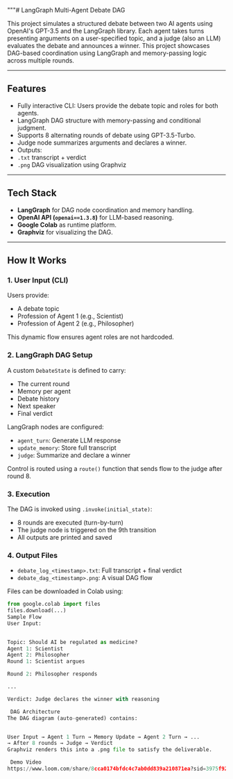 """#  LangGraph Multi-Agent Debate DAG

This project simulates a structured debate between two AI agents using OpenAI's GPT-3.5 and the LangGraph library. Each agent takes turns presenting arguments on a user-specified topic, and a judge (also an LLM) evaluates the debate and announces a winner. This project showcases DAG-based coordination using LangGraph and memory-passing logic across multiple rounds.

---

##  Features

-  Fully interactive CLI: Users provide the debate topic and roles for both agents.
-  LangGraph DAG structure with memory-passing and conditional judgment.
-  Supports 8 alternating rounds of debate using GPT-3.5-Turbo.
-  Judge node summarizes arguments and declares a winner.
-  Outputs:
  - `.txt` transcript + verdict
  - `.png` DAG visualization using Graphviz

---

##  Tech Stack

- **LangGraph** for DAG node coordination and memory handling.
- **OpenAI API (`openai==1.3.8`)** for LLM-based reasoning.
- **Google Colab** as runtime platform.
- **Graphviz** for visualizing the DAG.

---

##  How It Works

### 1. User Input (CLI)
Users provide:
- A debate topic
- Profession of Agent 1 (e.g., Scientist)
- Profession of Agent 2 (e.g., Philosopher)

This dynamic flow ensures agent roles are not hardcoded.

### 2. LangGraph DAG Setup
A custom `DebateState` is defined to carry:
- The current round
- Memory per agent
- Debate history
- Next speaker
- Final verdict

LangGraph nodes are configured:
- `agent_turn`: Generate LLM response
- `update_memory`: Store full transcript
- `judge`: Summarize and declare a winner

Control is routed using a `route()` function that sends flow to the judge after round 8.

### 3. Execution
The DAG is invoked using `.invoke(initial_state)`:
- 8 rounds are executed (turn-by-turn)
- The judge node is triggered on the 9th transition
- All outputs are printed and saved

### 4. Output Files
- `debate_log_<timestamp>.txt`: Full transcript + final verdict
- `debate_dag_<timestamp>.png`: A visual DAG flow

Files can be downloaded in Colab using:
```python
from google.colab import files
files.download(...)
Sample Flow
User Input:


Topic: Should AI be regulated as medicine?
Agent 1: Scientist
Agent 2: Philosopher
Round 1: Scientist argues

Round 2: Philosopher responds

...

Verdict: Judge declares the winner with reasoning

 DAG Architecture
The DAG diagram (auto-generated) contains:


User Input → Agent 1 Turn → Memory Update → Agent 2 Turn → ...
→ After 8 rounds → Judge → Verdict
Graphviz renders this into a .png file to satisfy the deliverable.

 Demo Video
https://www.loom.com/share/8cca0174bfdc4c7ab0dd839a210871ea?sid=3975f92d-8105-4a8d-89c1-3f5c057ad98f""""""
